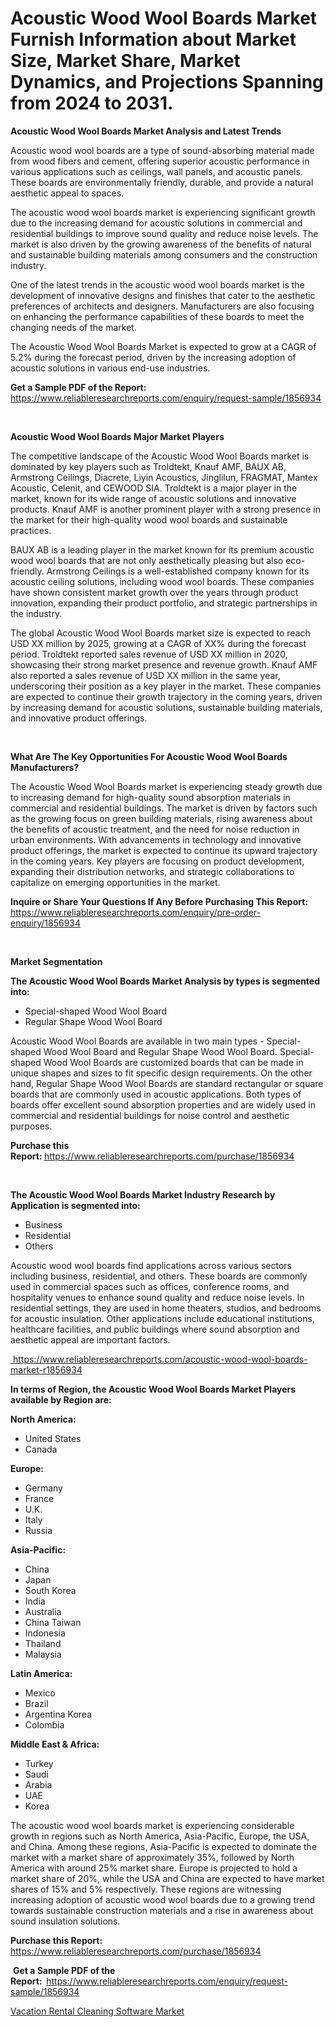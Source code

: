 <p><h1>Acoustic Wood Wool Boards Market Furnish Information about Market Size, Market Share, Market Dynamics, and Projections Spanning from 2024 to 2031.</h1></p><p><strong>Acoustic Wood Wool Boards Market Analysis and Latest Trends</strong></p>
<p><p>Acoustic wood wool boards are a type of sound-absorbing material made from wood fibers and cement, offering superior acoustic performance in various applications such as ceilings, wall panels, and acoustic panels. These boards are environmentally friendly, durable, and provide a natural aesthetic appeal to spaces.</p><p>The acoustic wood wool boards market is experiencing significant growth due to the increasing demand for acoustic solutions in commercial and residential buildings to improve sound quality and reduce noise levels. The market is also driven by the growing awareness of the benefits of natural and sustainable building materials among consumers and the construction industry.</p><p>One of the latest trends in the acoustic wood wool boards market is the development of innovative designs and finishes that cater to the aesthetic preferences of architects and designers. Manufacturers are also focusing on enhancing the performance capabilities of these boards to meet the changing needs of the market.</p><p>The Acoustic Wood Wool Boards Market is expected to grow at a CAGR of 5.2% during the forecast period, driven by the increasing adoption of acoustic solutions in various end-use industries.</p></p>
<p><strong>Get a Sample PDF of the Report:&nbsp;</strong> <a href="https://www.reliableresearchreports.com/enquiry/request-sample/1856934">https://www.reliableresearchreports.com/enquiry/request-sample/1856934</a></p>
<p>&nbsp;</p>
<p><strong>Acoustic Wood Wool Boards Major Market Players</strong></p>
<p><p>The competitive landscape of the Acoustic Wood Wool Boards market is dominated by key players such as Troldtekt, Knauf AMF, BAUX AB, Armstrong Ceilings, Diacrete, Liyin Acoustics, Jinglilun, FRAGMAT, Mantex Acoustic, Celenit, and CEWOOD SIA. Troldtekt is a major player in the market, known for its wide range of acoustic solutions and innovative products. Knauf AMF is another prominent player with a strong presence in the market for their high-quality wood wool boards and sustainable practices.</p><p>BAUX AB is a leading player in the market known for its premium acoustic wood wool boards that are not only aesthetically pleasing but also eco-friendly. Armstrong Ceilings is a well-established company known for its acoustic ceiling solutions, including wood wool boards. These companies have shown consistent market growth over the years through product innovation, expanding their product portfolio, and strategic partnerships in the industry.</p><p>The global Acoustic Wood Wool Boards market size is expected to reach USD XX million by 2025, growing at a CAGR of XX% during the forecast period. Troldtekt reported sales revenue of USD XX million in 2020, showcasing their strong market presence and revenue growth. Knauf AMF also reported a sales revenue of USD XX million in the same year, underscoring their position as a key player in the market. These companies are expected to continue their growth trajectory in the coming years, driven by increasing demand for acoustic solutions, sustainable building materials, and innovative product offerings.</p></p>
<p>&nbsp;</p>
<p><strong>What Are The Key Opportunities For Acoustic Wood Wool Boards Manufacturers?</strong></p>
<p><p>The Acoustic Wood Wool Boards market is experiencing steady growth due to increasing demand for high-quality sound absorption materials in commercial and residential buildings. The market is driven by factors such as the growing focus on green building materials, rising awareness about the benefits of acoustic treatment, and the need for noise reduction in urban environments. With advancements in technology and innovative product offerings, the market is expected to continue its upward trajectory in the coming years. Key players are focusing on product development, expanding their distribution networks, and strategic collaborations to capitalize on emerging opportunities in the market.</p></p>
<p><strong>Inquire or Share Your Questions If Any Before Purchasing This Report:</strong> <a href="https://www.reliableresearchreports.com/enquiry/pre-order-enquiry/1856934">https://www.reliableresearchreports.com/enquiry/pre-order-enquiry/1856934</a></p>
<p>&nbsp;</p>
<p><strong>Market Segmentation</strong></p>
<p><strong>The Acoustic Wood Wool Boards Market Analysis by types is segmented into:</strong></p>
<p><ul><li>Special-shaped Wood Wool Board</li><li>Regular Shape Wood Wool Board</li></ul></p>
<p><p>Acoustic Wood Wool Boards are available in two main types - Special-shaped Wood Wool Board and Regular Shape Wood Wool Board. Special-shaped Wood Wool Boards are customized boards that can be made in unique shapes and sizes to fit specific design requirements. On the other hand, Regular Shape Wood Wool Boards are standard rectangular or square boards that are commonly used in acoustic applications. Both types of boards offer excellent sound absorption properties and are widely used in commercial and residential buildings for noise control and aesthetic purposes.</p></p>
<p><strong>Purchase this Report:&nbsp;</strong><a href="https://www.reliableresearchreports.com/purchase/1856934">https://www.reliableresearchreports.com/purchase/1856934</a></p>
<p>&nbsp;</p>
<p><strong>The Acoustic Wood Wool Boards Market Industry Research by Application is segmented into:</strong></p>
<p><ul><li>Business</li><li>Residential</li><li>Others</li></ul></p>
<p><p>Acoustic wood wool boards find applications across various sectors including business, residential, and others. These boards are commonly used in commercial spaces such as offices, conference rooms, and hospitality venues to enhance sound quality and reduce noise levels. In residential settings, they are used in home theaters, studios, and bedrooms for acoustic insulation. Other applications include educational institutions, healthcare facilities, and public buildings where sound absorption and aesthetic appeal are important factors.</p></p>
<p><a href="https://www.reliableresearchreports.com/acoustic-wood-wool-boards-market-r1856934">&nbsp;https://www.reliableresearchreports.com/acoustic-wood-wool-boards-market-r1856934</a></p>
<p><strong>In terms of Region, the Acoustic Wood Wool Boards Market Players available by Region are:</strong></p>
<p>
    <p> <strong> North America: </strong>
        <ul>
            <li>United States</li>
            <li>Canada</li>
        </ul>
        </p> 
    <p> <strong> Europe: </strong>
        <ul>
            <li>Germany</li>
            <li>France</li>
            <li>U.K.</li>
            <li>Italy</li>
            <li>Russia</li>
        </ul>
        </p> 
    <p> <strong> Asia-Pacific: </strong>
        <ul>
            <li>China</li>
            <li>Japan</li>
            <li>South Korea</li>
            <li>India</li>
            <li>Australia</li>
            <li>China Taiwan</li>
            <li>Indonesia</li>
            <li>Thailand</li>
            <li>Malaysia</li>
        </ul>
        </p> 
    <p> <strong> Latin America: </strong>
        <ul>
            <li>Mexico</li>
            <li>Brazil</li>
            <li>Argentina Korea</li>
            <li>Colombia</li>
        </ul>
        </p> 
    <p> <strong> Middle East & Africa: </strong>
        <ul>
            <li>Turkey</li>
            <li>Saudi</li>
            <li>Arabia</li>
            <li>UAE</li>
            <li>Korea</li>
        </ul>
    </p>
    </p>
<p><p>The acoustic wood wool boards market is experiencing considerable growth in regions such as North America, Asia-Pacific, Europe, the USA, and China. Among these regions, Asia-Pacific is expected to dominate the market with a market share of approximately 35%, followed by North America with around 25% market share. Europe is projected to hold a market share of 20%, while the USA and China are expected to have market shares of 15% and 5% respectively. These regions are witnessing increasing adoption of acoustic wood wool boards due to a growing trend towards sustainable construction materials and a rise in awareness about sound insulation solutions.</p></p>
<p><strong>Purchase this Report: </strong><a href="https://www.reliableresearchreports.com/purchase/1856934">https://www.reliableresearchreports.com/purchase/1856934</a></p>
<p>&nbsp;<strong>Get a Sample PDF of the Report:&nbsp;&nbsp;</strong><a href="https://www.reliableresearchreports.com/enquiry/request-sample/1856934">https://www.reliableresearchreports.com/enquiry/request-sample/1856934</a></p>
<p><strong></strong></p>
<p><p><a href="https://github.com/bznecsdb5/Market-Research-Report-List-1/blob/main/vacation-rental-cleaning-software-market.md">Vacation Rental Cleaning Software Market</a></p></p>